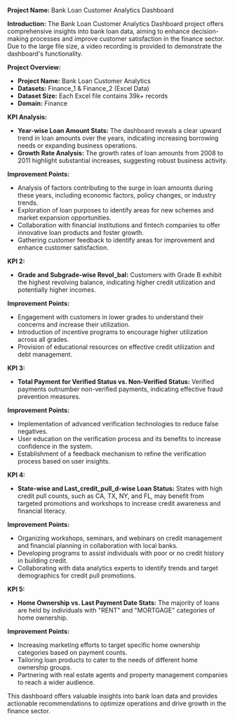 **Project Name:** Bank Loan Customer Analytics Dashboard

**Introduction:**
The Bank Loan Customer Analytics Dashboard project offers comprehensive insights into bank loan data, aiming to enhance decision-making processes and improve customer satisfaction in the finance sector. Due to the large file size, a video recording is provided to demonstrate the dashboard's functionality.

**Project Overview:**
- **Project Name:** Bank Loan Customer Analytics
- **Datasets:** Finance_1 & Finance_2 (Excel Data)
- **Dataset Size:** Each Excel file contains 39k+ records
- **Domain:** Finance

**KPI Analysis:**
- **Year-wise Loan Amount Stats:** The dashboard reveals a clear upward trend in loan amounts over the years, indicating increasing borrowing needs or expanding business operations.
- **Growth Rate Analysis:** The growth rates of loan amounts from 2008 to 2011 highlight substantial increases, suggesting robust business activity.
  
**Improvement Points:**
- Analysis of factors contributing to the surge in loan amounts during these years, including economic factors, policy changes, or industry trends.
- Exploration of loan purposes to identify areas for new schemes and market expansion opportunities.
- Collaboration with financial institutions and fintech companies to offer innovative loan products and foster growth.
- Gathering customer feedback to identify areas for improvement and enhance customer satisfaction.

**KPI 2:**
- **Grade and Subgrade-wise Revol_bal:** Customers with Grade B exhibit the highest revolving balance, indicating higher credit utilization and potentially higher incomes.
  
**Improvement Points:**
- Engagement with customers in lower grades to understand their concerns and increase their utilization.
- Introduction of incentive programs to encourage higher utilization across all grades.
- Provision of educational resources on effective credit utilization and debt management.

**KPI 3:**
- **Total Payment for Verified Status vs. Non-Verified Status:** Verified payments outnumber non-verified payments, indicating effective fraud prevention measures.

**Improvement Points:**
- Implementation of advanced verification technologies to reduce false negatives.
- User education on the verification process and its benefits to increase confidence in the system.
- Establishment of a feedback mechanism to refine the verification process based on user insights.

**KPI 4:**
- **State-wise and Last_credit_pull_d-wise Loan Status:** States with high credit pull counts, such as CA, TX, NY, and FL, may benefit from targeted promotions and workshops to increase credit awareness and financial literacy.
  
**Improvement Points:**
- Organizing workshops, seminars, and webinars on credit management and financial planning in collaboration with local banks.
- Developing programs to assist individuals with poor or no credit history in building credit.
- Collaborating with data analytics experts to identify trends and target demographics for credit pull promotions.

**KPI 5:**
- **Home Ownership vs. Last Payment Date Stats:** The majority of loans are held by individuals with "RENT" and "MORTGAGE" categories of home ownership.

**Improvement Points:**
- Increasing marketing efforts to target specific home ownership categories based on payment counts.
- Tailoring loan products to cater to the needs of different home ownership groups.
- Partnering with real estate agents and property management companies to reach a wider audience.

This dashboard offers valuable insights into bank loan data and provides actionable recommendations to optimize operations and drive growth in the finance sector.
